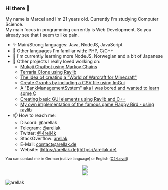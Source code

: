 ### Hi there 👋

My name is Marcel and I'm 21 years old. Currently I'm studying Computer Science.<br>
My main focus in programming currently is Web Development. So you already see that I seem to like pain.

- ✨ Main/Strong languages: Java, NodeJS, JavaScript
- 📜 Other languages I'm familiar with: PHP, C/C++
- 🌱 I'm currently learning more NodeJS, Norwegian and a bit of Japanese
- 💬 Other projects I really loved working on:
  - [Mukaji Chatbot using Markov Chains](https://github.com/arellak/mukaji_chat)
  - [Terraria Clone using Raylib](https://github.com/arellak/TerrariaClone)
  - [The idea of creating a "World of Warcraft for Minecraft"](https://github.com/NimbleServer/NimbleServerPlugins)
  - [Create Graphs by including a CSV file using ImGui](https://github.com/arellak/CSVGraph)
  - [A "BankManagementSystem" aka I was bored and wanted to learn some C](https://github.com/arellak/BankManagementSystem)
  - [Creating basic GUI elements using Raylib and C++](https://github.com/arellak/NimbleGUI)
  - [My own implementation of the famous game Flappy Bird - using raylib](https://github.com/arellak/RaylibFlappyBird)
- 📫 How to reach me:
  - Discord: @arellak
  - Telegram: [@arellak](https://t.me/arellak)
  - Twitter: [@4rell4k](https://twitter.com/4rell4k)
  - StackOverflow: [arellak](https://stackoverflow.com/users/11818002/arellak)
  - E-Mail: [contact@arellak.de](mailto:contact@arellak.de)
  - Website: [https://arellak.de](https://arellak.de)
 
<sub>You can contact me in German (native language) or English ([C2-Level](https://www.efset.org/cefr/c2/))</sub>

<p align="center">
  <img src="https://github-readme-stats.vercel.app/api?username=arellak&count_private=true&include_all_commits=true&show_icons=true&theme=tokyonight&bg_color=00000000&custom_title=arellak%27s%20Stats%20"></img><br>
  <img src="https://github-readme-stats.vercel.app/api/top-langs/?username=arellak&theme=tokyonight&show_icons=true&hide_border=false&layout=compact" style="margin: auto;"></img>
</p>

<p align="left"> <img src="https://komarev.com/ghpvc/?username=arellak&label=Profile%20views&color=0e75b6&style=flat" alt="arellak" /> </p>
